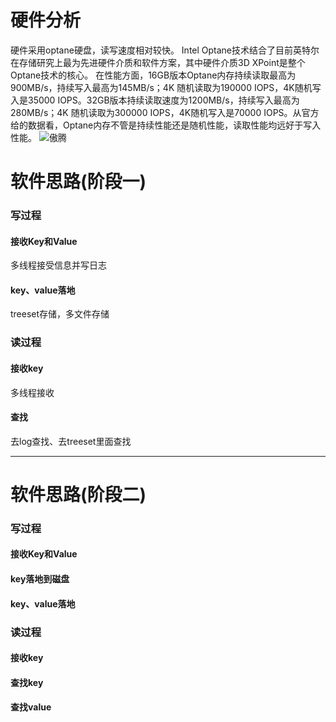 # 硬件分析
硬件采用optane硬盘，读写速度相对较快。
Intel Optane技术结合了目前英特尔在存储研究上最为先进硬件介质和软件方案，其中硬件介质3D XPoint是整个Optane技术的核心。
  在性能方面，16GB版本Optane内存持续读取最高为900MB/s，持续写入最高为145MB/s；4K 随机读取为190000 IOPS，4K随机写入是35000 IOPS。32GB版本持续读取速度为1200MB/s，持续写入最高为280MB/s；4K 随机读取为300000 IOPS，4K随机写入是70000 IOPS。从官方给的数据看，Optane内存不管是持续性能还是随机性能，读取性能均远好于写入性能。
![傲腾](https://images.techhive.com/images/article/2017/03/intel_optane_3-100715136-orig.jpg)
# 软件思路(阶段一)
### 写过程
#### 接收Key和Value
多线程接受信息并写日志
#### key、value落地
treeset存储，多文件存储
### 读过程
#### 接收key
多线程接收
#### 查找
去log查找、去treeset里面查找

<hr>

# 软件思路(阶段二)
### 写过程
#### 接收Key和Value
#### key落地到磁盘
#### key、value落地
### 读过程
#### 接收key
#### 查找key
#### 查找value